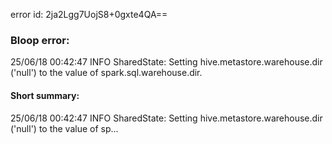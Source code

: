 error id: 2ja2Lgg7UojS8+0gxte4QA==
### Bloop error:

25/06/18 00:42:47 INFO SharedState: Setting hive.metastore.warehouse.dir ('null') to the value of spark.sql.warehouse.dir.
#### Short summary: 

25/06/18 00:42:47 INFO SharedState: Setting hive.metastore.warehouse.dir ('null') to the value of sp...